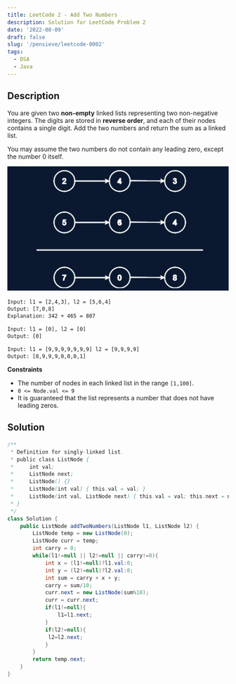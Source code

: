 ```yaml
---
title: LeetCode 2 - Add Two Numbers
description: Solution for LeetCode Problem 2
date: '2022-08-09'
draft: false
slug: '/pensieve/leetcode-0002'
tags:
  - DSA
  - Java
---
```


## Description

You are given two **non-empty** linked lists representing two non-negative integers. The digits are stored in **reverse order**, and each of their nodes contains a single digit. Add the two numbers and return the sum as a linked list.

You may assume the two numbers do not contain any leading zero, except the number 0 itself.

![](./problem.png)

```example
Input: l1 = [2,4,3], l2 = [5,6,4]
Output: [7,0,8]
Explanation: 342 + 465 = 807
```

```example
Input: l1 = [0], l2 = [0]
Output: [0]
```

```example
Input: l1 = [9,9,9,9,9,9,9] l2 = [9,9,9,9]
Output: [8,9,9,9,0,0,0,1]
```

**Constraints**
- The number of nodes in each linked list in the range `[1,100]`.
- `0 <= Node.val <= 9`
- It is guaranteed that the list represents a number that does not have leading zeros.

## Solution

```java
/**
 * Definition for singly-linked list.
 * public class ListNode {
 *     int val;
 *     ListNode next;
 *     ListNode() {}
 *     ListNode(int val) { this.val = val; }
 *     ListNode(int val, ListNode next) { this.val = val; this.next = next; }
 * }
 */
class Solution {
    public ListNode addTwoNumbers(ListNode l1, ListNode l2) {
        ListNode temp = new ListNode(0);
        ListNode curr = temp;
        int carry = 0;
        while(l1!=null || l2!=null || carry!=0){
            int x = (l1!=null)?l1.val:0;
            int y = (l2!=null)?l2.val:0;
            int sum = carry + x + y;
            carry = sum/10;
            curr.next = new ListNode(sum%10);
            curr = curr.next;
            if(l1!=null){
                l1=l1.next;
            }
            if(l2!=null){
             l2=l2.next;   
            }
        }
        return temp.next;
    }
}
```